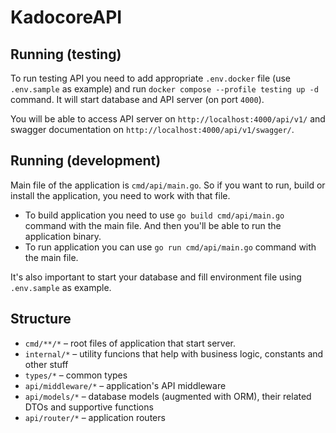 # KadocoreAPI

## Running (testing)

To run testing API you need to add appropriate `.env.docker` file (use `.env.sample` as example)
and run `docker compose --profile testing up -d` command. It will start database and
API server (on port `4000`).

You will be able to access API server on `http://localhost:4000/api/v1/` and swagger
documentation on `http://localhost:4000/api/v1/swagger/`.

## Running (development)

Main file of the application is `cmd/api/main.go`. So if you want to run,
build or install the application, you need to work with that file.

- To build application you need to use `go build cmd/api/main.go` command with
  the main file. And then you'll be able to run the application binary.
- To run application you can use `go run cmd/api/main.go` command with the main file.

It's also important to start your database and fill environment
file using `.env.sample` as example.

## Structure

- `cmd/**/*` – root files of application that start server.
- `internal/*` – utility funcions that help with business logic,
  constants and other stuff
- `types/*` – common types
- `api/middleware/*` – application's API middleware
- `api/models/*` – database models (augmented with ORM), their
  related DTOs and supportive functions
- `api/router/*` – application routers
